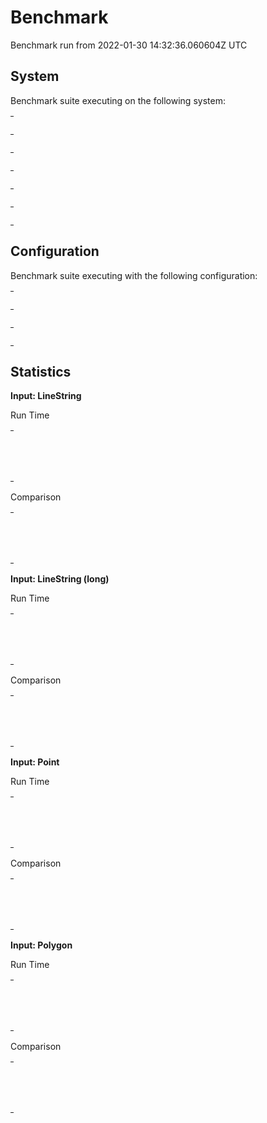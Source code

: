 
# Benchmark

Benchmark run from 2022-01-30 14:32:36.060604Z UTC

## System

Benchmark suite executing on the following system:

<table style="width: 1%">
  <tr>
    <th style="width: 1%; white-space: nowrap">Operating System</th>
    <td>macOS</td>
  </tr><tr>
    <th style="white-space: nowrap">CPU Information</th>
    <td style="white-space: nowrap">Apple M1</td>
  </tr><tr>
    <th style="white-space: nowrap">Number of Available Cores</th>
    <td style="white-space: nowrap">8</td>
  </tr><tr>
    <th style="white-space: nowrap">Available Memory</th>
    <td style="white-space: nowrap">16 GB</td>
  </tr><tr>
    <th style="white-space: nowrap">Elixir Version</th>
    <td style="white-space: nowrap">1.13.1</td>
  </tr><tr>
    <th style="white-space: nowrap">Erlang Version</th>
    <td style="white-space: nowrap">24.1</td>
  </tr>
</table>

## Configuration

Benchmark suite executing with the following configuration:

<table style="width: 1%">
  <tr>
    <th style="width: 1%">:time</th>
    <td style="white-space: nowrap">10 s</td>
  </tr><tr>
    <th>:parallel</th>
    <td style="white-space: nowrap">1</td>
  </tr><tr>
    <th>:warmup</th>
    <td style="white-space: nowrap">2 s</td>
  </tr>
</table>

## Statistics




__Input: LineString__

Run Time

<table style="width: 1%">
  <tr>
    <th>Name</th>
    <th style="text-align: right">IPS</th>
    <th style="text-align: right">Average</th>
    <th style="text-align: right">Devitation</th>
    <th style="text-align: right">Median</th>
    <th style="text-align: right">99th&nbsp;%</th>
  </tr>

  <tr>
    <td style="white-space: nowrap">geometry</td>
    <td style="white-space: nowrap; text-align: right">752.01 K</td>
    <td style="white-space: nowrap; text-align: right">1.33 &micro;s</td>
    <td style="white-space: nowrap; text-align: right">&plusmn;1612.96%</td>
    <td style="white-space: nowrap; text-align: right">0.99 &micro;s</td>
    <td style="white-space: nowrap; text-align: right">1.99 &micro;s</td>
  </tr>

  <tr>
    <td style="white-space: nowrap">geo</td>
    <td style="white-space: nowrap; text-align: right">673.24 K</td>
    <td style="white-space: nowrap; text-align: right">1.49 &micro;s</td>
    <td style="white-space: nowrap; text-align: right">&plusmn;1216.72%</td>
    <td style="white-space: nowrap; text-align: right">0.99 &micro;s</td>
    <td style="white-space: nowrap; text-align: right">1.99 &micro;s</td>
  </tr>

</table>


Comparison

<table style="width: 1%">
  <tr>
    <th>Name</th>
    <th style="text-align: right">IPS</th>
    <th style="text-align: right">Slower</th>
  <tr>
    <td style="white-space: nowrap">geometry</td>
    <td style="white-space: nowrap;text-align: right">752.01 K</td>
    <td>&nbsp;</td>
  </tr>

  <tr>
    <td style="white-space: nowrap">geo</td>
    <td style="white-space: nowrap; text-align: right">673.24 K</td>
    <td style="white-space: nowrap; text-align: right">1.12x</td>
  </tr>

</table>




__Input: LineString (long)__

Run Time

<table style="width: 1%">
  <tr>
    <th>Name</th>
    <th style="text-align: right">IPS</th>
    <th style="text-align: right">Average</th>
    <th style="text-align: right">Devitation</th>
    <th style="text-align: right">Median</th>
    <th style="text-align: right">99th&nbsp;%</th>
  </tr>

  <tr>
    <td style="white-space: nowrap">geometry</td>
    <td style="white-space: nowrap; text-align: right">9.12 K</td>
    <td style="white-space: nowrap; text-align: right">109.60 &micro;s</td>
    <td style="white-space: nowrap; text-align: right">&plusmn;6.90%</td>
    <td style="white-space: nowrap; text-align: right">104.99 &micro;s</td>
    <td style="white-space: nowrap; text-align: right">120.99 &micro;s</td>
  </tr>

  <tr>
    <td style="white-space: nowrap">geo</td>
    <td style="white-space: nowrap; text-align: right">7.70 K</td>
    <td style="white-space: nowrap; text-align: right">129.81 &micro;s</td>
    <td style="white-space: nowrap; text-align: right">&plusmn;5.75%</td>
    <td style="white-space: nowrap; text-align: right">127.99 &micro;s</td>
    <td style="white-space: nowrap; text-align: right">153.99 &micro;s</td>
  </tr>

</table>


Comparison

<table style="width: 1%">
  <tr>
    <th>Name</th>
    <th style="text-align: right">IPS</th>
    <th style="text-align: right">Slower</th>
  <tr>
    <td style="white-space: nowrap">geometry</td>
    <td style="white-space: nowrap;text-align: right">9.12 K</td>
    <td>&nbsp;</td>
  </tr>

  <tr>
    <td style="white-space: nowrap">geo</td>
    <td style="white-space: nowrap; text-align: right">7.70 K</td>
    <td style="white-space: nowrap; text-align: right">1.18x</td>
  </tr>

</table>




__Input: Point__

Run Time

<table style="width: 1%">
  <tr>
    <th>Name</th>
    <th style="text-align: right">IPS</th>
    <th style="text-align: right">Average</th>
    <th style="text-align: right">Devitation</th>
    <th style="text-align: right">Median</th>
    <th style="text-align: right">99th&nbsp;%</th>
  </tr>

  <tr>
    <td style="white-space: nowrap">geometry</td>
    <td style="white-space: nowrap; text-align: right">1.04 M</td>
    <td style="white-space: nowrap; text-align: right">0.96 &micro;s</td>
    <td style="white-space: nowrap; text-align: right">&plusmn;2336.60%</td>
    <td style="white-space: nowrap; text-align: right">0.99 &micro;s</td>
    <td style="white-space: nowrap; text-align: right">0.99 &micro;s</td>
  </tr>

  <tr>
    <td style="white-space: nowrap">geo</td>
    <td style="white-space: nowrap; text-align: right">0.95 M</td>
    <td style="white-space: nowrap; text-align: right">1.05 &micro;s</td>
    <td style="white-space: nowrap; text-align: right">&plusmn;1855.18%</td>
    <td style="white-space: nowrap; text-align: right">0.99 &micro;s</td>
    <td style="white-space: nowrap; text-align: right">1.99 &micro;s</td>
  </tr>

</table>


Comparison

<table style="width: 1%">
  <tr>
    <th>Name</th>
    <th style="text-align: right">IPS</th>
    <th style="text-align: right">Slower</th>
  <tr>
    <td style="white-space: nowrap">geometry</td>
    <td style="white-space: nowrap;text-align: right">1.04 M</td>
    <td>&nbsp;</td>
  </tr>

  <tr>
    <td style="white-space: nowrap">geo</td>
    <td style="white-space: nowrap; text-align: right">0.95 M</td>
    <td style="white-space: nowrap; text-align: right">1.1x</td>
  </tr>

</table>




__Input: Polygon__

Run Time

<table style="width: 1%">
  <tr>
    <th>Name</th>
    <th style="text-align: right">IPS</th>
    <th style="text-align: right">Average</th>
    <th style="text-align: right">Devitation</th>
    <th style="text-align: right">Median</th>
    <th style="text-align: right">99th&nbsp;%</th>
  </tr>

  <tr>
    <td style="white-space: nowrap">geometry</td>
    <td style="white-space: nowrap; text-align: right">451.04 K</td>
    <td style="white-space: nowrap; text-align: right">2.22 &micro;s</td>
    <td style="white-space: nowrap; text-align: right">&plusmn;699.32%</td>
    <td style="white-space: nowrap; text-align: right">1.99 &micro;s</td>
    <td style="white-space: nowrap; text-align: right">4.99 &micro;s</td>
  </tr>

  <tr>
    <td style="white-space: nowrap">geo</td>
    <td style="white-space: nowrap; text-align: right">388.43 K</td>
    <td style="white-space: nowrap; text-align: right">2.57 &micro;s</td>
    <td style="white-space: nowrap; text-align: right">&plusmn;669.19%</td>
    <td style="white-space: nowrap; text-align: right">1.99 &micro;s</td>
    <td style="white-space: nowrap; text-align: right">5.99 &micro;s</td>
  </tr>

</table>


Comparison

<table style="width: 1%">
  <tr>
    <th>Name</th>
    <th style="text-align: right">IPS</th>
    <th style="text-align: right">Slower</th>
  <tr>
    <td style="white-space: nowrap">geometry</td>
    <td style="white-space: nowrap;text-align: right">451.04 K</td>
    <td>&nbsp;</td>
  </tr>

  <tr>
    <td style="white-space: nowrap">geo</td>
    <td style="white-space: nowrap; text-align: right">388.43 K</td>
    <td style="white-space: nowrap; text-align: right">1.16x</td>
  </tr>

</table>



